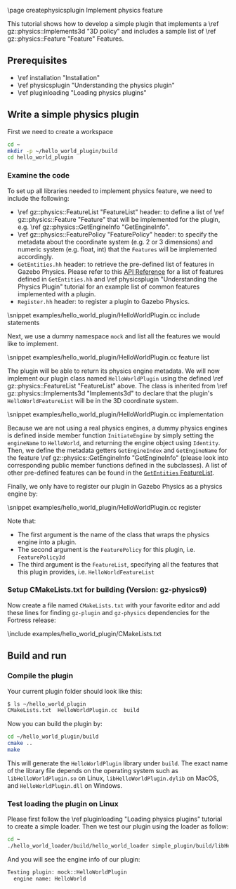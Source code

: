 \page createphysicsplugin Implement physics feature

This tutorial shows how to develop a simple plugin that implements a
\ref gz::physics::Implements3d "3D policy" and includes a sample list of
\ref gz::physics::Feature "Feature" Features.

## Prerequisites

- \ref installation "Installation"
- \ref physicsplugin "Understanding the physics plugin"
- \ref pluginloading "Loading physics plugins"

## Write a simple physics plugin

First we need to create a workspace

```bash
cd ~
mkdir -p ~/hello_world_plugin/build
cd hello_world_plugin
```

### Examine the code

To set up all libraries needed to implement physics feature, we need to include the following:
- \ref gz::physics::FeatureList "FeatureList" header: to define a list of
\ref gz::physics::Feature "Feature" that will be implemented for the
plugin, e.g. \ref gz::physics::GetEngineInfo "GetEngineInfo".
- \ref gz::physics::FeaturePolicy "FeaturePolicy" header: to specify the
metadata about the coordinate system (e.g. 2 or 3 dimensions) and numeric system
(e.g. float, int) that the `Features` will be implemented accordingly.
- `GetEntities.hh` header: to retrieve the pre-defined list of features in
Gazebo Physics. Please refer to this [API Reference](https://gazebosim.org/api/physics/2.0/GetEntities_8hh.html)
for a list of features defined in `GetEntities.hh` and \ref physicsplugin
"Understanding the Physics Plugin" tutorial for an example list of common features
implemented with a plugin.
- `Register.hh` header: to register a plugin to Gazebo Physics.

\snippet examples/hello_world_plugin/HelloWorldPlugin.cc include statements

Next, we use a dummy namespace `mock` and list all the features we would like to implement.

\snippet examples/hello_world_plugin/HelloWorldPlugin.cc feature list

The plugin will be able to return its physics engine metadata.
We will now implement our plugin class named `HelloWorldPlugin`
using the defined \ref gz::physics::FeatureList "FeatureList" above.
The class is inherited from \ref gz::physics::Implements3d "Implements3d"
to declare that the plugin's `HelloWorldFeatureList` will be in the 3D
coordinate system.

\snippet examples/hello_world_plugin/HelloWorldPlugin.cc implementation

Because we are not using a real physics engines, a dummy
physics engines is defined inside member function `InitiateEngine` by simply setting the `engineName` to `HelloWorld`,
and returning the engine object using `Identity`. Then, we
define the metadata getters `GetEngineIndex` and `GetEngineName` for the
feature \ref gz::physics::GetEngineInfo "GetEngineInfo" (please look into
corresponding public member functions defined in the subclasses). A list of other
pre-defined features can be found in the [`GetEntities` FeatureList](https://gazebosim.org/api/physics/2.0/GetEntities_8hh.html).

Finally, we only have to register our plugin in Gazebo Physics as a physics
engine by:

\snippet examples/hello_world_plugin/HelloWorldPlugin.cc register

Note that:
- The first argument is the name of the class that wraps the physics engine into
a plugin.
- The second argument is the `FeaturePolicy` for this plugin, i.e. `FeaturePolicy3d`
- The third argument is the `FeatureList`, specifying all the features that this
plugin provides, i.e. `HelloWorldFeatureList`

### Setup CMakeLists.txt for building (Version: gz-physics9)

Now create a file named `CMakeLists.txt` with your favorite editor and add these
lines for finding `gz-plugin` and `gz-physics` dependencies for the Fortress release:

\include examples/hello_world_plugin/CMakeLists.txt

## Build and run

### Compile the plugin

Your current plugin folder should look like this:

```bash
$ ls ~/hello_world_plugin
CMakeLists.txt  HelloWorldPlugin.cc  build
```

Now you can build the plugin by:

```bash
cd ~/hello_world_plugin/build
cmake ..
make
```

This will generate the `HelloWorldPlugin` library under `build`.
The exact name of the library file depends on the operating system
such as `libHelloWorldPlugin.so` on Linux, `libHelloWorldPlugin.dylib` on MacOS,
and `HelloWorldPlugin.dll` on Windows.

### Test loading the plugin on Linux

Please first follow the \ref pluginloading "Loading physics plugins" tutorial
to create a simple loader. Then we test our plugin using the loader as follow:

```bash
cd ~
./hello_world_loader/build/hello_world_loader simple_plugin/build/libHelloWorldPlugin.so
```

And you will see the engine info of our plugin:

```bash
Testing plugin: mock::HelloWorldPlugin
  engine name: HelloWorld
```

